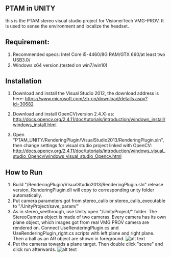 ## PTAM in UNITY

this is the PTAM stereo visual studio project for VisionerTech VMG-PROV. It is used to sense the environment and localize the headset.

## Requirement:

1.  Recommended specs: Intel Core i5-4460/8G RAM/GTX 660/at least two USB3.0/
2.  Windows x64 version.(tested on win7/win10)

## Installation

1.  Download and install the  Visual Studio 2012, the download address is here: https://www.microsoft.com/zh-cn/download/details.aspx?id=30682

2.  Download and install OpenCV(version 2.4.X) as:
http://docs.opencv.org/2.4.11/doc/tutorials/introduction/windows_install/windows_install.html

3.  Open "PTAM_UNITY/RenderingPlugin/VisualStudio2013/RenderingPlugin.sln", then change settings for visual studio project linked with OpenCV:
http://docs.opencv.org/2.4.11/doc/tutorials/introduction/windows_visual_studio_Opencv/windows_visual_studio_Opencv.html

## How to Run

1.  Build "/RenderingPlugin/VisualStudio2013/RenderingPlugin.sln" release version, RenderingPlugin.dll will copy to corresponding unity folder automatically.
2.  Put camera parameters got from stereo_calib or stereo_calib_executable to "/UnityProject/save_param/"
3.  As in stereo_seethrough, use Unity open "/UnityProject/" folder. The StereoCamera object is made of two cameras. Every camera has its own plane object, which images got from real VMG PROV camera are rendered on. Connect UseRenderingPlugin.cs and UseRenderingPlugin_right.cs scripts with left plane and right plane. Then a ball as an AR object are shown in foreground.
![alt text](https://github.com/VisionerTech/PTAM_UNITY/blob/master/readme_image/unity.png "unity")
4. Put the cameras towards a plane target. Then double click "scene" and  click run afterwards.
![alt text](https://github.com/VisionerTech/PTAM_UNITY/blob/master/readme_image/plane.png "plane")

